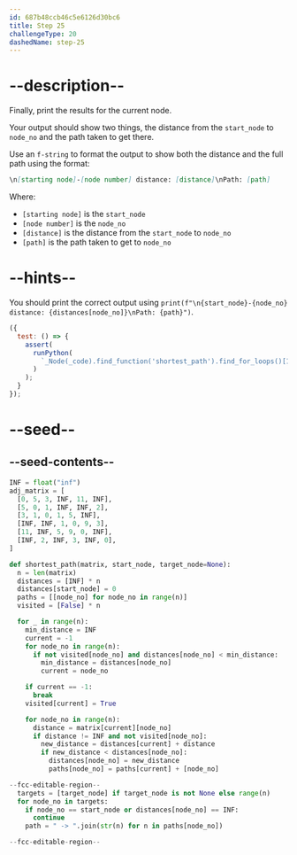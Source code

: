 ```yaml
---
id: 687b48ccb46c5e6126d30bc6
title: Step 25
challengeType: 20
dashedName: step-25
---
```


# --description--

Finally, print the results for the current node.

Your output should show two things, the distance from the `start_node` to `node_no` and the path taken to get there.

Use an `f-string` to format the output to show both the distance and the full path using the format:

```md
\n[starting node]-[node number] distance: [distance]\nPath: [path]
```

Where:

- `[starting node]` is the `start_node`
- `[node number]` is the `node_no`
- `[distance]` is the distance from the `start_node` to `node_no`
- `[path]` is the path taken to get to `node_no`

# --hints--

You should print the correct output using `print(f"\n{start_node}-{node_no} distance: {distances[node_no]}\nPath: {path}")`.

```js
({
  test: () => {
    assert(
      runPython(
        `_Node(_code).find_function('shortest_path').find_for_loops()[1].has_call('print(f"\\\\n{start_node}-{node_no} distance: {distances[node_no]}\\\\nPath: {path}")')`
      )
    );
  }
});
```

# --seed--

## --seed-contents--

```py
INF = float("inf")
adj_matrix = [
  [0, 5, 3, INF, 11, INF],
  [5, 0, 1, INF, INF, 2],
  [3, 1, 0, 1, 5, INF],
  [INF, INF, 1, 0, 9, 3],
  [11, INF, 5, 9, 0, INF],
  [INF, 2, INF, 3, INF, 0],
]

def shortest_path(matrix, start_node, target_node=None):
  n = len(matrix)
  distances = [INF] * n
  distances[start_node] = 0
  paths = [[node_no] for node_no in range(n)]
  visited = [False] * n

  for _ in range(n):
    min_distance = INF
    current = -1
    for node_no in range(n):
      if not visited[node_no] and distances[node_no] < min_distance:
        min_distance = distances[node_no]
        current = node_no

    if current == -1:
      break
    visited[current] = True

    for node_no in range(n):
      distance = matrix[current][node_no]
      if distance != INF and not visited[node_no]:
        new_distance = distances[current] + distance
        if new_distance < distances[node_no]:
          distances[node_no] = new_distance
          paths[node_no] = paths[current] + [node_no]

--fcc-editable-region--
  targets = [target_node] if target_node is not None else range(n)
  for node_no in targets:
    if node_no == start_node or distances[node_no] == INF:
      continue
    path = " -> ".join(str(n) for n in paths[node_no])

--fcc-editable-region--
```
